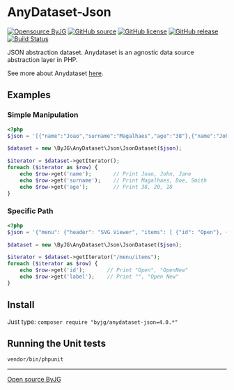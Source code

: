 # AnyDataset-Json

[![Opensource ByJG](https://img.shields.io/badge/opensource-byjg-success.svg)](http://opensource.byjg.com)
[![GitHub source](https://img.shields.io/badge/Github-source-informational?logo=github)](https://github.com/byjg/anydataset-json/)
[![GitHub license](https://img.shields.io/github/license/byjg/anydataset-json.svg)](https://opensource.byjg.com/opensource/licensing.html)
[![GitHub release](https://img.shields.io/github/release/byjg/anydataset-json.svg)](https://github.com/byjg/anydataset-json/releases/)
[![Build Status](https://travis-ci.org/byjg/anydataset-json.svg?branch=master)](https://travis-ci.org/byjg/anydataset-json)


JSON abstraction dataset. Anydataset is an agnostic data source abstraction layer in PHP. 

See more about Anydataset [here](https://opensource.byjg.com/anydataset).

## Examples

### Simple Manipulation

```php
<?php
$json = '[{"name":"Joao","surname":"Magalhaes","age":"38"},{"name":"John","surname":"Doe","age":"20"},{"name":"Jane","surname":"Smith","age":"18"}]';

$dataset = new \ByJG\AnyDataset\Json\JsonDataset($json);

$iterator = $dataset->getIterator();
foreach ($iterator as $row) {
    echo $row->get('name');       // Print Joao, John, Jane
    echo $row->get('surname');    // Print Magalhaes, Doe, Smith
    echo $row->get('age');        // Print 38, 20, 18
}
```

### Specific Path

```php
<?php
$json = '{"menu": {"header": "SVG Viewer", "items": [ {"id": "Open"}, {"id": "OpenNew", "label": "Open New"} ]}}';

$dataset = new \ByJG\AnyDataset\Json\JsonDataset($json);

$iterator = $dataset->getIterator("/menu/items");
foreach ($iterator as $row) {
    echo $row->get('id');       // Print "Open", "OpenNew"
    echo $row->get('label');    // Print "", "Open New"
}
```

## Install

Just type: `composer require "byjg/anydataset-json=4.0.*"`

## Running the Unit tests

```bash
vendor/bin/phpunit
```

----
[Open source ByJG](http://opensource.byjg.com)
